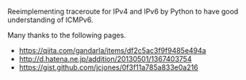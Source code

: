 Reeimplementing traceroute for IPv4 and IPv6 by Python to have good understanding of ICMPv6.

Many thanks to the following pages.

* https://qiita.com/gandarla/items/df2c5ac3f9f9485e494a
* http://d.hatena.ne.jp/addition/20130501/1367403754
* https://gist.github.com/jcjones/0f3f11a785a833e0a216